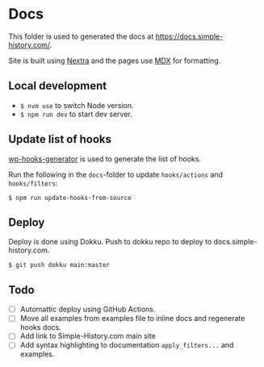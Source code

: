 # Docs

This folder is used to generated the docs at https://docs.simple-history.com/.

Site is built using [Nextra](https://github.com/shuding/nextra) and the pages use [MDX](https://mdxjs.com/) for formatting.

## Local development

- `$ nvm use` to switch Node version.
- `$ npm run dev` to start dev server.

## Update list of hooks

[wp-hooks-generator](https://github.com/johnbillion/wp-hooks-generator) is used to generate the list of hooks.

Run the following in the `docs`-folder to update `hooks/actions` and `hooks/filters`:

    $ npm run update-hooks-from-source

## Deploy

Deploy is done using Dokku. Push to dokku repo to deploy to docs.simple-history.com.

    $ git push dokku main:master

## Todo

- [ ] Automattic deploy using GitHub Actions.
- [ ] Move all examples from examples file to inline docs and regenerate hooks docs.
- [ ] Add link to Simple-History.com main site
- [ ] Add syntax highlighting to documentation `apply_filters...` and examples.
